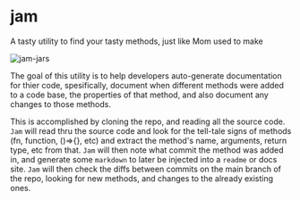 # jam

A tasty utility to find your tasty methods, just like Mom used to make

![jam-jars](https://github.com/JAS-lzn/jam/assets/62945622/3b3b5db2-101a-4cc5-9685-af064281aa04)

The goal of this utility is to help developers auto-generate documentation for thier code, spesifically, document when different methods were added to a code base, the properties of that method, and also document any changes to those methods.

This is accomplished by cloning the repo, and reading all the source code. `Jam` will read thru the source code and look for the tell-tale signs of methods (fn, function, ()=>{}, etc) and extract the method's name, arguments, return type, etc from that. `Jam` will then note what commit the method was added in, and generate some `markdown` to later be injected into a `readme` or docs site. `Jam` will then check the diffs between commits on the main branch of the repo, looking for new methods, and changes to the already existing ones.